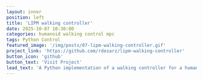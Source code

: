 ```yaml
---
layout: inner
position: left
title: 'LIPM walking controller'
date: 2025-10-07 10:30:00
categories: humanoid walking control mpc
tags: Python Control 
featured_image: '/img/posts/07-lipm-walking-controller.gif'
project_link: 'https://github.com/rdesarz/lipm-walking-controller'
button_icon: 'github'
button_text: 'Visit Project'
lead_text: 'A Python implementation of a walking controller for a humanoid robot'
---
```

